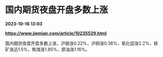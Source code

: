 # 国内期货夜盘开盘多数上涨

**2023-10-16 13:03**

**https://www.jiemian.com/article/10235529.html**

国内期货夜盘开盘多数上涨，沪银涨0.22%，沪铜涨0.38%，氧化铝涨2.2%，铁矿涨近1.5%，焦煤涨1.85%，原油涨1.16%。